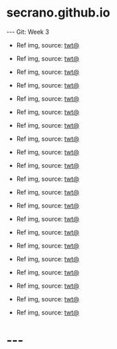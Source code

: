 # secrano.github.io

--- Git: Week 3

- Ref img, source: [twt@](https://x.com/gracecharisxo/status/1805281438117318953)
- Ref img, source: [twt@](https://x.com/OpMugiwaraVibes/status/1805657464785834261)
- Ref img, source: [twt@](https://x.com/oo_kk_aa/status/1805907571456487551)
- Ref img, source: [twt@](https://x.com/beersjpg/status/1805766510234697866)
- Ref img, source: [twt@](https://x.com/The_GM_is_God/status/1805414646326632812)
- Ref img, source: [twt@](https://x.com/KalyptaGaming/status/1805915824361775302)

- Ref img, source: [twt@](https://x.com/milk_g0re/status/1805998459545170249)
- Ref img, source: [twt@](https://x.com/magdalenepop/status/1805288653083787648)
- Ref img, source: [twt@](https://x.com/PSchwarzenegger/status/1805920047828742524)
- Ref img, source: [twt@](https://x.com/shuragamingyt/status/1805676410096455830)

- Ref img, source: [twt@](https://x.com/AngelRaeAI/status/1806002264076661034)
- Ref img, source: [twt@](https://x.com/PostsOfCats/status/1805710089396842883)
- Ref img, source: [twt@](https://x.com/VTuberMemes/status/1805770452700381286)
- Ref img, source: [twt@](https://x.com/ImAccu/status/1805606984235786427)
- Ref img, source: [twt@](https://x.com/FrotniteGuy/status/1805603067590554082)

- Ref img, source: [twt@](https://x.com/PicturesFoIder/status/1805941879155966168)
- Ref img, source: [twt@](https://x.com/SaiWestwood/status/1806022197032464880/photo/1)
- Ref img, source: [twt@](https://x.com/keiuzuki/status/1806049102138118543)
- Ref img, source: [twt@](https://x.com/ayeejuju/status/1806030439314084249)
- Ref img, source: [twt@](https://x.com/katsuhive/status/1805710810867712077)
- Ref img, source: [twt@](https://www.youtube.com/watch?v=x_hj2ZJQ0do)

# ---
